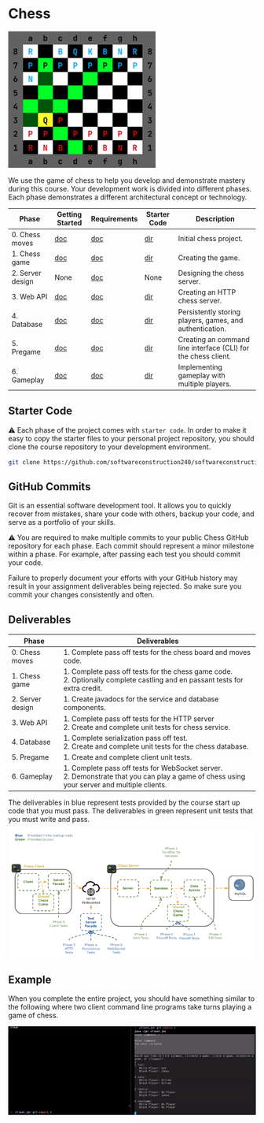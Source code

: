 # Chess

![chess board](6-gameplay/highlight-moves.png)

We use the game of chess to help you develop and demonstrate mastery during this course. Your development work is divided into different phases. Each phase demonstrates a different architectural concept or technology.

| Phase            | Getting Started                           | Requirements                            | Starter Code                        | Description                                                    |
| ---------------- | ----------------------------------------- | --------------------------------------- | ----------------------------------- | -------------------------------------------------------------- |
| 0. Chess moves   | [doc](0-chess-moves/getting-started.md)   | [doc](0-chess-moves/chess-moves.md)     | [dir](0-chess-moves/starter-code)   | Initial chess project.                                         |
| 1. Chess game    | [doc](1-chess-game/getting-started.md)    | [doc](1-chess-game/chess-game.md)       | [dir](1-chess-game/starter-code)    | Creating the game.                                             |
| 2. Server design | None | [doc](2-server-design/server-design.md) | None | Designing the chess server.                                    |
| 3. Web API       | [doc](3-web-api/getting-started.md)       | [doc](3-web-api/web-api.md)             | [dir](3-web-api/starter-code)       | Creating an HTTP chess server.                                 |
| 4. Database      | [doc](4-database/getting-started.md)      | [doc](4-database/database.md)           | [dir](4-database/starter-code)      | Persistently storing players, games, and authentication.       |
| 5. Pregame       | [doc](5-pregame/getting-started.md)       | [doc](5-pregame/pregame.md)             | [dir](5-pregame/starter-code)       | Creating an command line interface (CLI) for the chess client. |
| 6. Gameplay      | [doc](6-gameplay/getting-started.md)      | [doc](6-gameplay/gameplay.md)           | [dir](6-gameplay/starter-code)      | Implementing gameplay with multiple players.                   |

## Starter Code

⚠ Each phase of the project comes with `starter code`. In order to make it easy to copy the starter files to your personal project repository, you should clone the course repository to your development environment.

```sh
git clone https://github.com/softwareconstruction240/softwareconstruction.git

```

## GitHub Commits

Git is an essential software development tool. It allows you to quickly recover from mistakes, share your code with others, backup your code, and serve as a portfolio of your skills.

⚠ You are required to make multiple commits to your public Chess GitHub repository for each phase. Each commit should represent a minor milestone within a phase. For example, after passing each test you should commit your code.

Failure to properly document your efforts with your GitHub history may result in your assignment deliverables being rejected. So make sure you commit your changes consistently and often.

## Deliverables

| Phase            | Deliverables                                                                                                                                  |
| ---------------- | --------------------------------------------------------------------------------------------------------------------------------------------- |
| 0. Chess moves   | 1. Complete pass off tests for the chess board and moves code.                                                                                |
| 1. Chess game    | 1. Complete pass off tests for the chess game code.<br/>2. Optionally complete castling and en passant tests for extra credit.                |
| 2. Server design | 1. Create javadocs for the service and database components.                                                                                   |
| 3. Web API       | 1. Complete pass off tests for the HTTP server<br/>2. Create and complete unit tests for chess service.                                       |
| 4. Database      | 1. Complete serialization pass off test.<br/>2. Create and complete unit tests for the chess database.                                        |
| 5. Pregame       | 1. Create and complete client unit tests.                                                                                                     |
| 6. Gameplay      | 1. Complete pass off tests for WebSocket server.<br/>2. Demonstrate that you can play a game of chess using your server and multiple clients. |

The deliverables in blue represent tests provided by the course start up code that you must pass. The deliverables in green represent unit tests that you must write and pass.

![deliverables](deliverables.png)

## Example

When you complete the entire project, you should have something similar to the following where two client command line programs take turns playing a game of chess.

![chess board](chess-demo.gif)
